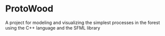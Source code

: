 # ProtoWood
A project for modeling and visualizing the simplest processes in the forest using the C++ language and the SFML library

